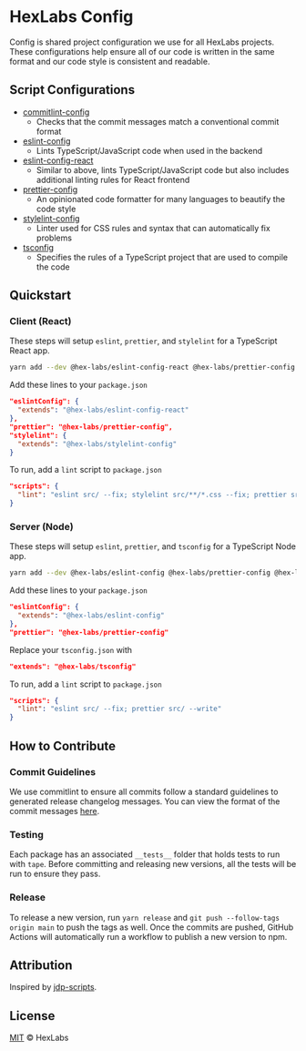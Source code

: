 # HexLabs Config

Config is shared project configuration we use for all HexLabs projects. These configurations help
ensure all of our code is written in the same format and our code style is consistent and readable.

## Script Configurations

- [commitlint-config](./packages/commitlint-config)
  - Checks that the commit messages match a conventional commit format
- [eslint-config](./packages/eslint-config)
  - Lints TypeScript/JavaScript code when used in the backend
- [eslint-config-react](./packages/eslint-config-react)
  - Similar to above, lints TypeScript/JavaScript code but also includes additional linting rules
    for React frontend
- [prettier-config](./packages/prettier-config)
  - An opinionated code formatter for many languages to beautify the code style
- [stylelint-config](./packages/stylelint-config)
  - Linter used for CSS rules and syntax that can automatically fix problems
- [tsconfig](./packages/tsconfig)
  - Specifies the rules of a TypeScript project that are used to compile the code

## Quickstart

### Client (React)

These steps will setup `eslint`, `prettier`, and `stylelint` for a TypeScript React app.

```bash
yarn add --dev @hex-labs/eslint-config-react @hex-labs/prettier-config @hex-labs/stylelint-config eslint prettier stylelint
```

Add these lines to your `package.json`

```json
"eslintConfig": {
  "extends": "@hex-labs/eslint-config-react"
},
"prettier": "@hex-labs/prettier-config",
"stylelint": {
  "extends": "@hex-labs/stylelint-config"
}
```

To run, add a `lint` script to `package.json`

```json
"scripts": {
  "lint": "eslint src/ --fix; stylelint src/**/*.css --fix; prettier src/ --write"
}
```

### Server (Node)

These steps will setup `eslint`, `prettier`, and `tsconfig` for a TypeScript Node app.

```bash
yarn add --dev @hex-labs/eslint-config @hex-labs/prettier-config @hex-labs/tsconfig eslint prettier
```

Add these lines to your `package.json`

```json
"eslintConfig": {
  "extends": "@hex-labs/eslint-config"
},
"prettier": "@hex-labs/prettier-config"
```

Replace your `tsconfig.json` with

```json
"extends": "@hex-labs/tsconfig"
```

To run, add a `lint` script to `package.json`

```json
"scripts": {
  "lint": "eslint src/ --fix; prettier src/ --write"
}
```

## How to Contribute

### Commit Guidelines

We use commitlint to ensure all commits follow a standard guidelines to generated release changelog
messages. You can view the format of the commit messages
[here](https://github.com/angular/angular/blob/main/CONTRIBUTING.md#-commit-message-format).

### Testing

Each package has an associated `__tests__` folder that holds tests to run with `tape`. Before
committing and releasing new versions, all the tests will be run to ensure they pass.

### Release

To release a new version, run `yarn release` and `git push --follow-tags origin main` to push the
tags as well. Once the commits are pushed, GitHub Actions will automatically run a workflow to
publish a new version to npm.

## Attribution

Inspired by [jdp-scripts](https://github.com/john-d-pelingo/jdp-scripts).

## License

[MIT](LICENSE) &copy; HexLabs
